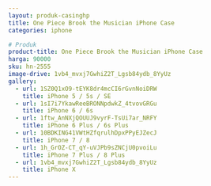 ```yaml
---
layout: produk-casinghp
title: One Piece Brook the Musician iPhone Case
categories: iphone

# Produk
product-title: One Piece Brook the Musician iPhone Case
harga: 90000
sku: hn-2555
image-drive: 1vb4_mvxj7GwhiZ2T_Lgsb84ydb_8YyUz
gallery:
  - url: 1SZ0Q1xO9-tEYK8dr4mcCI6rGvnNoiDRW
    title: iPhone 5 / 5s / SE
  - url: 1sI7i7YkawReeBRONNpdwkZ_4tvovGRGu
    title: iPhone 6 / 6s
  - url: 1ftw_AnNXjQOUUJ9vyrF-TsUi7ar_NRFY
    title: iPhone 6 Plus / 6s Plus
  - url: 10BDKING41VWtHZfqrulhDpxPPyEJZecJ
    title: iPhone 7 / 8
  - url: 1h_GrOZ-CT_qY-uVJPb9sZNCjU0pvoiLu
    title: iPhone 7 Plus / 8 Plus
  - url: 1vb4_mvxj7GwhiZ2T_Lgsb84ydb_8YyUz
    title: iPhone X
---
```

